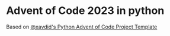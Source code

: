 # Advent of Code 2023 in python

Based on [@xavdid's Python Advent of Code Project Template](https://github.com/xavdid/advent-of-code-python-template)
